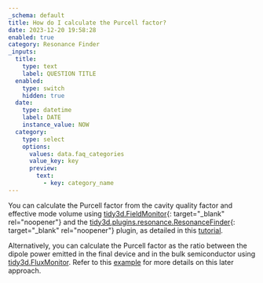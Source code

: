 ```yaml
---
_schema: default
title: How do I calculate the Purcell factor?
date: 2023-12-20 19:58:28
enabled: true
category: Resonance Finder
_inputs:
  title:
    type: text
    label: QUESTION TITLE
  enabled:
    type: switch
    hidden: true
  date:
    type: datetime
    label: DATE
    instance_value: NOW
  category:
    type: select
    options:
      values: data.faq_categories
      value_key: key
      preview:
        text:
          - key: category_name
---
```

You can calculate the Purcell factor from the cavity quality factor and effective mode volume using [tidy3d.FieldMonitor](https://docs.flexcompute.com/projects/tidy3d/en/latest/_autosummary/tidy3d.FieldMonitor.html){: target="_blank" rel="noopener"}&nbsp;and the&nbsp;[tidy3d.plugins.resonance.ResonanceFinder](https://docs.flexcompute.com/projects/tidy3d/en/latest/_autosummary/tidy3d.plugins.resonance.ResonanceFinder.html#tidy3d.plugins.resonance.ResonanceFinder.html){: target="_blank" rel="noopener"}&nbsp;plugin, as detailed in this [tutorial](https://www.flexcompute.com/tidy3d/examples/notebooks/CavityFOM/).

Alternatively, you can calculate the Purcell factor as the ratio between the dipole power emitted in the final device and in the bulk semiconductor using [tidy3d.FluxMonitor](https://docs.flexcompute.com/projects/tidy3d/en/latest/_autosummary/tidy3d.FluxMonitor.html). Refer to this [example](https://www.flexcompute.com/tidy3d/examples/notebooks/BullseyeCavityPSO/) for more details on this later approach.